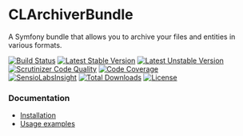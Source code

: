 CLArchiverBundle
================

A Symfony bundle that allows you to archive your files and entities in various formats.

[![Build Status](https://secure.travis-ci.org/cleentfaar/CLArchiverBundle.svg?branch=master)](http://travis-ci.org/cleentfaar/CLArchiverBundle)
[![Latest Stable Version](https://poser.pugx.org/cleentfaar/archiver-bundle/v/stable.svg)](https://packagist.org/packages/cleentfaar/archiver-bundle)
[![Latest Unstable Version](https://poser.pugx.org/cleentfaar/archiver-bundle/v/unstable.svg)](https://packagist.org/packages/cleentfaar/archiver-bundle)
[![Scrutinizer Code Quality](https://scrutinizer-ci.com/g/cleentfaar/CLArchiverBundle/badges/quality-score.png?b=master)](https://scrutinizer-ci.com/g/cleentfaar/CLArchiverBundle/?branch=master)
[![Code Coverage](https://scrutinizer-ci.com/g/cleentfaar/CLArchiverBundle/badges/coverage.png?b=master)](https://scrutinizer-ci.com/g/cleentfaar/CLArchiverBundle/?branch=master)<br/>
[![SensioLabsInsight](https://insight.sensiolabs.com/projects/9bd73cfc-d7ed-430a-b1f6-4771e3152d6f/mini.png)](https://insight.sensiolabs.com/projects/9bd73cfc-d7ed-430a-b1f6-4771e3152d6f)
[![Total Downloads](https://poser.pugx.org/cleentfaar/archiver-bundle/downloads.svg)](https://packagist.org/packages/cleentfaar/archiver-bundle) [![License](https://poser.pugx.org/cleentfaar/archiver-bundle/license.svg)](https://packagist.org/packages/cleentfaar/archiver-bundle)

### Documentation

- [Installation](Resources/doc/installation.md)
- [Usage examples](Resources/doc/usage.md)
